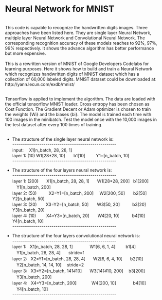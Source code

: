 #                    Neural Network for MNIST  
<br>
	This code is capable to recognize the handwritten digits images. Three approaches have been listed here. They are single layer Neural Network, multiple layer Neural Network and Convolutional Neural Network. The corresponding recognition accuracy of these models reaches to 92%, 97%, 99% respectively. It shows the advance algorithm has better performance but more expensive. <br><br>
	This is a rewritten version of MNIST of Google Developers Codelabs for learning purposes. Here it shows how to build and train a Neural Network which recognizes handwritten digits of MNIST dataset which has a collection of 60,000 labeled digits. MNIST dataset could be downloaded at: http://yann.lecun.com/exdb/mnist/  <br><br>

Tensorflow is applied to implement the algorithm. The data are loaded with the official tensorflow MNIST loader. Cross entropy has been chosen as Cost Function. The Gradient Decent or Adam optimizer is chosen to train the weights {Wi} and the biases {bi}. The model is trained each time with 100 images in the minibatch. Test the model once with the 10,000 images in the test dataset after every 100 times of training. <br><br>

	
	

* The structure of the single layer neural network is:<br>
\-----------------------------------------------------<br>
input: 　X1[n_batch, 28, 28, 1]    <br>
layer 1: (10)  W1[28*28, 10]        b1[10]         Y1=[n_batch, 10]         <softmax><br>
\-----------------------------------------------------<br>


* The structure of the four layers neural network is:<br>
\-----------------------------------------------------<br>
layer 1: (200)    　X1[n_batch, 28, 28, 1]    　W1[28*28, 200]    b1[200]     　Y1[n_batch, 200]      <sigmoid><br>
layer 2: (50)    　　X2=Y1=[n_batch, 200]      W2[200, 50]       b2[50]      Y2[n_batch, 50]       <sigmoid><br>
layer 3: (20)    　X3=Y2=[n_batch, 50]       W3[50, 20]        　b3[20]      Y3[n_batch, 20]       <sigmoid><br>
layer 4: (10)     　X4=Y3=[n_batch, 20]       W4[20, 10]        　b4[10]      Y4[n_batch, 10]       <softmax><br>
\-----------------------------------------------------<br>
* The structure of the four layers convolutional neural network is:<br>
\-----------------------------------------------------<br>
	layer 1:    X1[n_batch, 28, 28, 1]       　　W1[6, 6, 1, 4]     　b1[4]    　Y1[n_batch, 28, 28, 4]   　stride=1   　<CNN><br>
	layer 2:    X2=Y1=[n_batch, 28, 28, 4]   　W2[6, 6, 4, 10]    　b2[10]   　Y2[n_batch, 14, 14, 10]  　stride=2   　<CNN><br>
	layer 3:    X3=Y2=[n_batch, 14*14*10]    　W3[14*14*10, 200]  　b3[200]  　Y3[n_batch, 200]                    　　<Relu><br>
	layer 4:    X4=Y3=[n_batch, 200]         　W4[200, 10]        　　b4[10]   　Y4[n_batch, 10]                     　　<softmax><br>
\-----------------------------------------------------<br>
	
